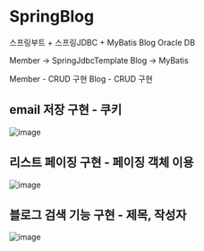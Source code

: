 # SpringBlog
스프링부트 + 스프링JDBC + MyBatis Blog
Oracle DB

Member -> SpringJdbcTemplate 
Blog -> MyBatis

Member - CRUD 구현
Blog - CRUD 구현


## email 저장 구현 - 쿠키
![image](https://user-images.githubusercontent.com/55951412/123912862-8300a700-d9b8-11eb-978a-e3bf2e23db69.png)


## 리스트 페이징 구현 - 페이징 객체 이용
![image](https://user-images.githubusercontent.com/55951412/123912975-a166a280-d9b8-11eb-9501-438e7a856ba2.png)


## 블로그 검색 기능 구현 - 제목, 작성자
![image](https://user-images.githubusercontent.com/55951412/123913075-c3602500-d9b8-11eb-8e38-c5520a70f48c.png)



